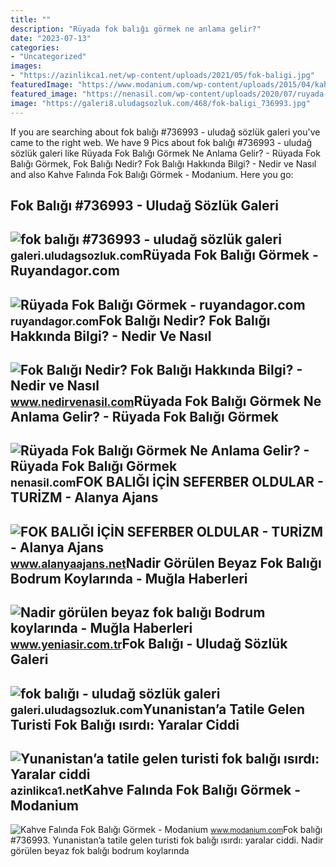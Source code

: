 ```yaml
---
title: ""
description: "Rüyada fok balığı görmek ne anlama gelir?"
date: "2023-07-13"
categories:
- "Uncategorized"
images:
- "https://azinlikca1.net/wp-content/uploads/2021/05/fok-baligi.jpg"
featuredImage: "https://www.modanium.com/wp-content/uploads/2015/04/kahve-falinda-fok-baligi-gormek.jpg"
featured_image: "https://nenasil.com/wp-content/uploads/2020/07/ruyada-fok-baligi-gormek-ne-anlama-gelir-840x400.jpg"
image: "https://galeri8.uludagsozluk.com/468/fok-baligi_736993.jpg"
---
```


If you are searching about fok balığı #736993 - uludağ sözlük galeri you've came to the right web. We have 9 Pics about fok balığı #736993 - uludağ sözlük galeri like Rüyada Fok Balığı Görmek Ne Anlama Gelir? - Rüyada Fok Balığı Görmek, Fok Balığı Nedir? Fok Balığı Hakkında Bilgi? - Nedir ve Nasıl and also Kahve Falında Fok Balığı Görmek - Modanium. Here you go:

Fok Balığı #736993 - Uludağ Sözlük Galeri
-----------------------------------------

 ![fok balığı #736993 - uludağ sözlük galeri](https://galeri8.uludagsozluk.com/468/fok-baligi_736993.jpg) <small>galeri.uludagsozluk.com</small>Rüyada Fok Balığı Görmek - Ruyandagor.com
-----------------------------------------

 ![Rüyada Fok Balığı Görmek - ruyandagor.com](https://images.ruyandagor.com/2017/04/fok-baligi-gormek-2255.jpg) <small>ruyandagor.com</small>Fok Balığı Nedir? Fok Balığı Hakkında Bilgi? - Nedir Ve Nasıl
-------------------------------------------------------------

 ![Fok Balığı Nedir? Fok Balığı Hakkında Bilgi? - Nedir ve Nasıl](https://www.nedirvenasil.com/wp-content/uploads/2009/02/Fok-Baligi-Nedir1.jpg) <small>www.nedirvenasil.com</small>Rüyada Fok Balığı Görmek Ne Anlama Gelir? - Rüyada Fok Balığı Görmek
--------------------------------------------------------------------

 ![Rüyada Fok Balığı Görmek Ne Anlama Gelir? - Rüyada Fok Balığı Görmek](https://nenasil.com/wp-content/uploads/2020/07/ruyada-fok-baligi-gormek-ne-anlama-gelir-840x400.jpg) <small>nenasil.com</small>FOK BALIĞI İÇİN SEFERBER OLDULAR - TURİZM - Alanya Ajans
--------------------------------------------------------

 ![FOK BALIĞI İÇİN SEFERBER OLDULAR - TURİZM - Alanya Ajans](https://www.alanyaajans.net/images/haberler/fok-baligi-icin-seferber-oldular.jpg) <small>www.alanyaajans.net</small>Nadir Görülen Beyaz Fok Balığı Bodrum Koylarında - Muğla Haberleri
------------------------------------------------------------------

 ![Nadir görülen beyaz fok balığı Bodrum koylarında - Muğla Haberleri](https://iaysr.tmgrup.com.tr/1cb0ad/0/0/0/0/0/0?u=https://iysr.tmgrup.com.tr/album/2019/05/29/nadir-gorulen-beyaz-fok-baligi-bodrum-koylarinda-1559133947239.jpg) <small>www.yeniasir.com.tr</small>Fok Balığı - Uludağ Sözlük Galeri
---------------------------------

 ![fok balığı - uludağ sözlük galeri](https://galeri13.uludagsozluk.com/715/fok-baligi_2021520.jpg) <small>galeri.uludagsozluk.com</small>Yunanistan’a Tatile Gelen Turisti Fok Balığı ısırdı: Yaralar Ciddi
------------------------------------------------------------------

 ![Yunanistan’a tatile gelen turisti fok balığı ısırdı: Yaralar ciddi](https://azinlikca1.net/wp-content/uploads/2021/05/fok-baligi.jpg) <small>azinlikca1.net</small>Kahve Falında Fok Balığı Görmek - Modanium
------------------------------------------

 ![Kahve Falında Fok Balığı Görmek - Modanium](https://www.modanium.com/wp-content/uploads/2015/04/kahve-falinda-fok-baligi-gormek.jpg) <small>www.modanium.com</small>Fok balığı #736993. Yunanistan’a tatile gelen turisti fok balığı ısırdı: yaralar ciddi. Nadir görülen beyaz fok balığı bodrum koylarında
